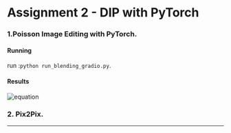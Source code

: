 # Assignment 2 - DIP with PyTorch


### 1.Poisson Image Editing with PyTorch.
#### Running
 run :`python run_blending_gradio.py`.
 #### Results
![equation]() 


### 2. Pix2Pix.


---
